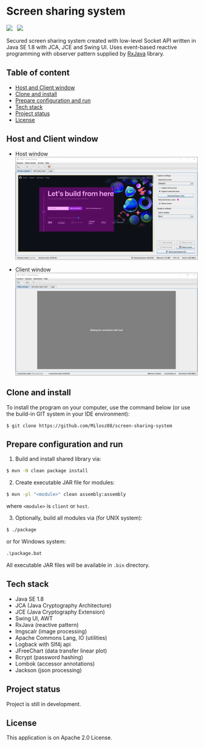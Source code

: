 # Screen sharing system

[![](https://img.shields.io/badge/Made%20with-Java%20SE%201.8-brown.svg)](https://www.java.com/en/)&nbsp;&nbsp;
[![](https://img.shields.io/badge/Build%20with-Maven%203.9.4-1abc9c.svg)](https://maven.apache.org//)&nbsp;&nbsp;

Secured screen sharing system created with low-level Socket API written in Java SE 1.8 with JCA, JCE and Swing UI. Uses
event-based reactive programming with observer pattern supplied by [RxJava](https://github.com/ReactiveX/RxJava)
library.

## Table of content

* [Host and Client window](#host-and-client-window)
* [Clone and install](#clone-and-install)
* [Prepare configuration and run](#prepare-configuration-and-run)
* [Tech stack](#tech-stack)
* [Project status](#project-status)
* [License](#license)

<a name="host-and-client-window"></a>

## Host and Client window

* Host window
  ![](https://github.com/milosz08/screen-sharing-system/blob/master/.github/host.png)

* Client window
  ![](https://github.com/milosz08/screen-sharing-system/blob/master/.github/client.png)

<a name="clone-and-install"></a>

## Clone and install

To install the program on your computer, use the command below (or use the build-in GIT system in your IDE environment):

```
$ git clone https://github.com/Milosz08/screen-sharing-system
```

<a name="prepare-configuration-and-run"></a>

## Prepare configuration and run

1. Build and install shared library via:

```bash
$ mvn -N clean package install
```

2. Create executable JAR file for modules:

```bash
$ mvn -pl "<module>" clean assembly:assembly
```

where `<module>` is `client` or `host`.

3. Optionally, build all modules via (for UNIX system):

```bash
$ ./package
```

or for Windows system:

```cmd
.\package.bat
```

All executable JAR files will be available in `.bin` directory.

<a name="tech-stack"></a>

## Tech stack

* Java SE 1.8
* JCA (Java Cryptography Architecture)
* JCE (Java Cryptography Extension)
* Swing UI, AWT
* RxJava (reactive pattern)
* Imgscalr (image processing)
* Apache Commons Lang, IO (utilities)
* Logback with Slf4j api
* JFreeChart (data transfer linear plot)
* Bcrypt (password hashing)
* Lombok (accessor annotations)
* Jackson (json processing)

<a name="project-status"></a>

## Project status

Project is still in development.

<a name="license"></a>

## License

This application is on Apache 2.0 License.

